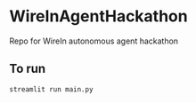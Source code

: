 # WireInAgentHackathon
Repo for WireIn autonomous agent hackathon

## To run

```
streamlit run main.py
```